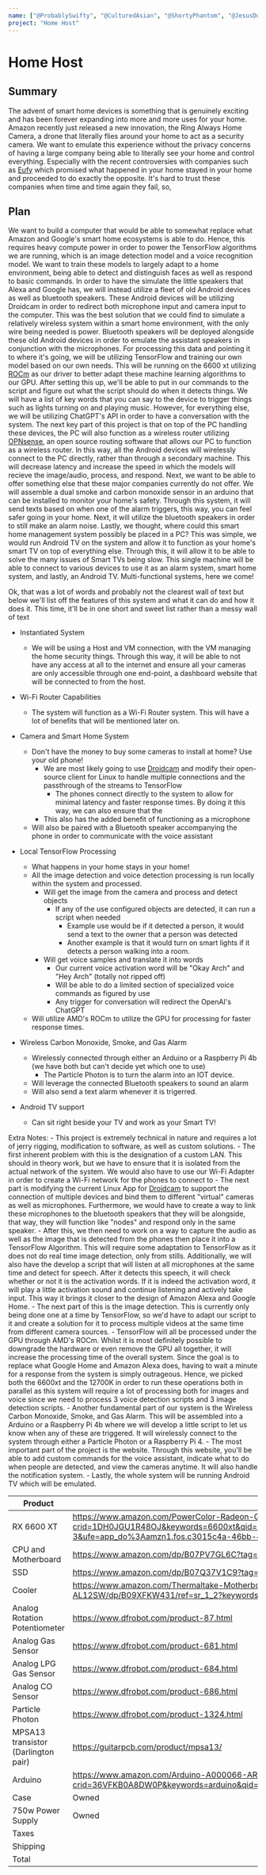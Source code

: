 ```yaml
---
name: ["@ProbablySwifty", "@CulturedAsian", "@ShortyPhantom", "@JesusDonCarlos23"]
project: "Home Host"
---
```


# Home Host

## Summary

The advent of smart home devices is something that is genuinely exciting and has been forever expanding into more and more uses for your home. Amazon recently just released a new innovation, the Ring Always Home Camera, a drone that literally flies around your home to act as a security camera. We want to emulate this experience without the privacy concerns of having a large company being able to literally see your home and control everything. Especially with the recent controversies with companies such as [Eufy](https://www.techradar.com/news/anker-admits-eufy-camera-security-issues) which promised what happened in your home stayed in your home and proceeded to do exactly the opposite. It's hard to trust these companies when time and time again they fail, so,

## Plan

We want to build a computer that would be able to somewhat replace what Amazon and Google's smart home ecosystems is able to do. Hence, this requires heavy compute power in order to power the TensorFlow algorithms we are running, which is an image detection model and a voice recognition model. We want to train these models to largely adapt to a home environment, being able to detect and distinguish faces as well as respond to basic commands. In order to have the simulate the little speakers that Alexa and Google has, we will instead utilize a fleet of old Android devices as well as bluetooth speakers. These Android devices will be utilizing Droidcam in order to redirect both microphone input and camera input to the computer. This was the best solution that we could find to simulate a relatively wireless system within a smart home environment, with the only wire being needed is power. Bluetooth speakers will be deployed alongside these old Android devices in order to emulate the assistant speakers in conjunction with the microphones. For processing this data and pointing it to where it's going, we will be utilizing TensorFlow and training our own model based on our own needs. This will be running on the 6600 xt utilizing [ROCm](https://rocmdocs.amd.com/en/latest/) as our driver to better adapt these machine learning algorithms to our GPU. After setting this up, we'll be able to put in our commands to the script and figure out what the script should do when it detects things. We will have a list of key words that you can say to the device to trigger things such as lights turning on and playing music. However, for everything else, we will be utilizing ChatGPT's API in order to have a conversation with the system. The next key part of this project is that on top of the PC handling these devices, the PC will also function as a wireless router utilizing [OPNsense](https://opnsense.org/), an open source routing software that allows our PC to function as a wireless router. In this way, all the Android devices will wirelessly connect to the PC directly, rather than through a secondary machine. This will decrease latency and increase the speed in which the models will recieve the image/audio, process, and respond. Next, we want to be able to offer something else that these major companies currently do not offer. We will assemble a dual smoke and carbon monoxide sensor in an arduino that can be installed to monitor your home's safety. Through this system, it will send texts based on when one of the alarm triggers, this way, you can feel safer going in your home. Next, it will utilize the bluetooth speakers in order to still make an alarm noise. Lastly, we thought, where could this smart home management system possibly be placed in a PC? This was simple, we would run Android TV on the system and allow it to function as your home's smart TV on top of everything else. Through this, it will allow it to be able to solve the many issues of Smart TVs being slow. This single machine will be able to connect to various devices to use it as an alarm system, smart home system, and lastly, an Android TV. Multi-functional systems, here we come!

Ok, that was a lot of words and probably not the clearest wall of text but below we'll list off the features of this system and what it can do and how it does it. This time, it'll be in one short and sweet list rather than a messy wall of text

- Instantiated System
	- We will be using a Host and VM connection, with the VM managing the home security things. Through this way, it will be able to not have any access at all to the internet and ensure all your cameras are only accessible through one end-point, a dashboard website that will be connected to from the host.
- Wi-Fi Router Capabilities
	- The system will function as a Wi-Fi Router system. This will have a lot of benefits that will be mentioned later on.
- Camera and Smart Home System
	- Don't have the money to buy some cameras to install at home? Use your old phone! 
		- We are most likely going to use [Droidcam](https://www.dev47apps.com/) and modify their open-source client for Linux to handle multiple connections and the passthrough of the streams to TensorFlow
			- The phones connect directly to the system to allow for minimal latency and faster response times. By doing it this way, we can also ensure that the 
		- This also has the added benefit of functioning as a microphone
	- Will also be paired with a Bluetooth speaker accompanying the phone in order to communicate with the voice assistant	
	
- Local TensorFlow Processing 
	- What happens in your home stays in your home!
	- All the image detection and voice detection processing is run locally within the system and processed.
		- Will get the image from the camera and process and detect objects
			- If any of the use configured objects are detected, it can run a script when needed
				- Example use would be if it detected a person, it would send a text to the owner that a person was detected
				- Another example is that it would turn on smart lights if it detects a person walking into a room.
		- Will get voice samples and translate it into words
			- Our current voice activation word will be "Okay Arch" and "Hey Arch" (totally not ripped off)
			- Will be able to do a limited section of specialized voice commands as figured by use
			- Any trigger for conversation will redirect the OpenAI's ChatGPT
	- Will utilize AMD's ROCm to utilize the GPU for processing for faster response times.
- Wireless Carbon Monoxide, Smoke, and Gas Alarm
	- Wirelessly connected through either an Arduino or a Raspberry Pi 4b (we have both but can't decide yet which one to use)
		- The Particle Photon is to turn the alarm into an IOT device.
	- Will leverage the connected Bluetooth speakers to sound an alarm
	- Will also send a text alarm whenever it is trigerred.
- Android TV support
	- Can sit right beside your TV and work as your Smart TV!

Extra Notes:
	- This project is extremely technical in nature and requires a lot of jerry rigging, modification to software, as well as custom solutions. 
	- The first inherent problem with this is the designation of a custom LAN. This should in theory work, but we have to ensure that it is isolated from the actual network of the system. We would also have to use our Wi-Fi Adapter in order to create a Wi-Fi network for the phones to connect to
	- The next part is modifying the current Linux App for [Droidcam](https://github.com/dev47apps/droidcam) to support the connection of multiple devices and bind them to different "virtual" cameras as well as microphones. Furthermore, we would have to create a way to link these microphones to the bluetooth speakers that they will be alongside, that way, they will function like "nodes" and respond only in the same speaker. 
		- After this, we then need to work on a way to capture the audio as well as the image that is detected from the phones then place it into a TensorFlow Algorithm. This will require some adaptation to TensorFlow as it does not do real time image detection, only from stills. Additionally, we will also have the develop a script that will listen at all microphones at the same time and detect for speech. After it detects this speech, it will check whether or not it is the activation words. If it is indeed the activation word, it will play a little activation sound and continue listening and actively take input. This way it brings it closer to the design of Amazon Alexa and Google Home. 
		- The next part of this is the image detection. This is currently only being done one at a time by TensorFlow, so we'd have to adapt our script to it and create a solution for it to process multiple videos at the same time from different camera sources.
		- TensorFlow will all be processed under the GPU through AMD's ROCm. Whilst it is most definitely possible to downgrade the hardware or even remove the GPU all together, it will increase the processing time of the overall system. Since the goal is to replace what Google Home and Amazon Alexa does, having to wait a minute for a response from the system is simply outrageous. Hence, we picked both the 6600xt and the 12700K in order to run these operations both in parallel as this system will require a lot of processing both for images and voice since we need to process 3 voice detection scripts and 3 image detection scripts.
	- Another fundamental part of our system is the Wireless Carbon Monoxide, Smoke, and Gas Alarm. This will be assembled into a Arduino or a Raspberry Pi 4b where we will develop a little script to let us know when any of these are triggered. It will wirelessly connect to the system through either a Particle Photon or a Raspberry Pi 4.
	- The most important part of the project is the website. Through this website, you'll be able to add custom commands for the voice assistant, indicate what to do when people are detected, and view the cameras anytime. It will also handle the notification system.
	- Lastly, the whole system will be running Android TV which will be emulated.
	
	
| Product         | Supplier/Link                         | Cost   |
| --------------- | ------------------------------------- | ------ |
| RX 6600 XT | https://www.amazon.com/PowerColor-Radeon-Gaming-Graphics-Powered/dp/B09BWR9J1M/ref=sr_1_3?crid=1DH0JGU1R48OJ&keywords=6600xt&qid=1673403275&s=electronics&sprefix=%2Celectronics%2C94&sr=1-3&ufe=app_do%3Aamzn1.fos.c3015c4a-46bb-44b9-81a4-dc28e6d374b3&th=1 | $314.97 |
| CPU and Motherboard|https://www.amazon.com/dp/B07PV7GL6C?tag=pcpapi-20&linkCode=ogi&th=1| $65.97 |
| SSD|https://www.amazon.com/dp/B07Q37V1C9?tag=pcpapi-20&linkCode=ogi&th=1 | $92.99 |
| Cooler| https://www.amazon.com/Thermaltake-Motherboard-Addressable-Universal-CL-P105-AL12SW/dp/B09XFKW431/ref=sr_1_2?keywords=lga+1700+cooler&qid=1673534907&sr=8-2 | $24.99 |
| Analog Rotation Potentiometer| https://www.dfrobot.com/product-87.html | $2.90 |
| Analog Gas Sensor  | https://www.dfrobot.com/product-681.html | $6.90 |
| Analog LPG Gas Sensor  | https://www.dfrobot.com/product-684.html | $6.90|
| Analog CO Sensor  | https://www.dfrobot.com/product-686.html | $9.85|
| Particle Photon  | https://www.dfrobot.com/product-1324.html |  $19.00 |
| MPSA13 transistor (Darlington pair) | https://guitarpcb.com/product/mpsa13/ | $0.49 |
| Arduino | https://www.amazon.com/Arduino-A000066-ARDUINO-UNO-R3/dp/B008GRTSV6/ref=sr_1_3?crid=36VFKB0A8DW0P&keywords=arduino&qid=1673581888&sprefix=arduino%2Caps%2C148&sr=8-3 | $28.50 |
| Case|Owned|Owned|
| 750w Power Supply|Owned|Owned|
| Taxes      |                                       | $75.3|
| Shipping | | $9.45|
|Total           |                                       | $1,012.09|

